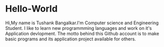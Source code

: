 # Hello-World

Hi,My name is Tushank Bangalkar.I'm Computer science and Engineering Student.
I like to learn new programmming languages and work on it's Application devlopment.
The motto behind this Github account is to make basic programs and its application project available for others.
